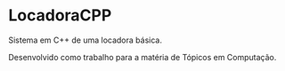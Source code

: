 # LocadoraCPP

Sistema em C++ de uma locadora básica.

Desenvolvido como trabalho para a matéria de Tópicos em Computação.
